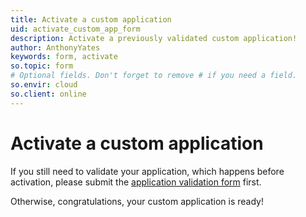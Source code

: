 ```yaml
---
title: Activate a custom application
uid: activate_custom_app_form
description: Activate a previously validated custom application!
author: AnthonyYates
keywords: form, activate
so.topic: form
# Optional fields. Don't forget to remove # if you need a field.
so.envir: cloud
so.client: online
---
```


# Activate a custom application

If you still need to validate your application, which happens before activation, please submit the [application validation form][1] first.

Otherwise, congratulations, your custom application is ready!

<script src='https://online2.superoffice.com/Cust1990/CS/scripts/customer.fcgi?action=form&id=153'></script>

<!-- referenced links -->

[1]: validate-form.md
